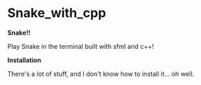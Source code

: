 # Snake_with_cpp

**Snake!!**

Play Snake in the terminal built with sfml and c++!

**Installation**

There's a lot of stuff, and I don't know how to install it... oh well.
